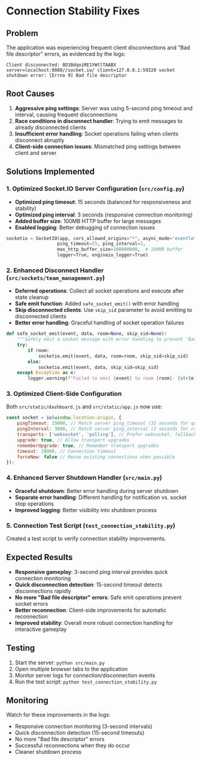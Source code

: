 # Connection Stability Fixes

## Problem
The application was experiencing frequent client disconnections and "Bad file descriptor" errors, as evidenced by the logs:

```
Client disconnected: 0D1BdqoiRE1YWtlTAABX
server=localhost:8080//socket.io/ client=127.0.0.1:59220 socket shutdown error: [Errno 9] Bad file descriptor
```

## Root Causes
1. **Aggressive ping settings**: Server was using 5-second ping timeout and interval, causing frequent disconnections
2. **Race conditions in disconnect handler**: Trying to emit messages to already disconnected clients
3. **Insufficient error handling**: Socket operations failing when clients disconnect abruptly
4. **Client-side connection issues**: Mismatched ping settings between client and server

## Solutions Implemented

### 1. Optimized Socket.IO Server Configuration (`src/config.py`)
- **Optimized ping timeout**: 15 seconds (balanced for responsiveness and stability)
- **Optimized ping interval**: 3 seconds (responsive connection monitoring)
- **Added buffer size**: 100MB HTTP buffer for large messages
- **Enabled logging**: Better debugging of connection issues

```python
socketio = SocketIO(app, cors_allowed_origins="*", async_mode='eventlet', 
                   ping_timeout=15, ping_interval=3, 
                   max_http_buffer_size=100000000,  # 100MB buffer
                   logger=True, engineio_logger=True)
```

### 2. Enhanced Disconnect Handler (`src/sockets/team_management.py`)
- **Deferred operations**: Collect all socket operations and execute after state cleanup
- **Safe emit function**: Added `safe_socket_emit()` with error handling
- **Skip disconnected clients**: Use `skip_sid` parameter to avoid emitting to disconnected clients
- **Better error handling**: Graceful handling of socket operation failures

```python
def safe_socket_emit(event, data, room=None, skip_sid=None):
    """Safely emit a socket message with error handling to prevent 'Bad file descriptor' errors."""
    try:
        if room:
            socketio.emit(event, data, room=room, skip_sid=skip_sid)
        else:
            socketio.emit(event, data, skip_sid=skip_sid)
    except Exception as e:
        logger.warning(f"Failed to emit {event} to room {room}: {str(e)}")
```

### 3. Optimized Client-Side Configuration
Both `src/static/dashboard.js` and `src/static/app.js` now use:

```javascript
const socket = io(window.location.origin, {
    pingTimeout: 15000, // Match server ping_timeout (15 seconds for quick disconnection detection)
    pingInterval: 3000, // Match server ping_interval (3 seconds for responsive monitoring)
    transports: ['websocket', 'polling'], // Prefer websocket, fallback to polling
    upgrade: true, // Allow transport upgrades
    rememberUpgrade: true, // Remember transport upgrades
    timeout: 20000, // Connection timeout
    forceNew: false // Reuse existing connections when possible
});
```

### 4. Enhanced Server Shutdown Handler (`src/main.py`)
- **Graceful shutdown**: Better error handling during server shutdown
- **Separate error handling**: Different handling for notification vs. socket stop operations
- **Improved logging**: Better visibility into shutdown process

### 5. Connection Test Script (`test_connection_stability.py`)
Created a test script to verify connection stability improvements.

## Expected Results
- **Responsive gameplay**: 3-second ping interval provides quick connection monitoring
- **Quick disconnection detection**: 15-second timeout detects disconnections rapidly
- **No more "Bad file descriptor" errors**: Safe emit operations prevent socket errors
- **Better reconnection**: Client-side improvements for automatic reconnection
- **Improved stability**: Overall more robust connection handling for interactive gameplay

## Testing
1. Start the server: `python src/main.py`
2. Open multiple browser tabs to the application
3. Monitor server logs for connection/disconnection events
4. Run the test script: `python test_connection_stability.py`

## Monitoring
Watch for these improvements in the logs:
- Responsive connection monitoring (3-second intervals)
- Quick disconnection detection (15-second timeouts)
- No more "Bad file descriptor" errors
- Successful reconnections when they do occur
- Cleaner shutdown process 